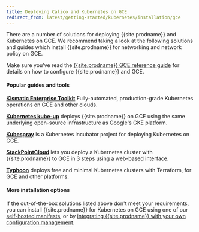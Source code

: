 ```yaml
---
title: Deploying Calico and Kubernetes on GCE
redirect_from: latest/getting-started/kubernetes/installation/gce
---
```


There are a number of solutions for deploying {{site.prodname}} and Kubernetes on GCE.  We recommend taking
a look at the following solutions and guides which install {{site.prodname}} for networking and network policy on GCE.

Make sure you've read the [{{site.prodname}} GCE reference guide][gce-reference] for details on how to configure {{site.prodname}} and GCE.

#### Popular guides and tools

**[Kismatic Enterprise Toolkit][ket]** Fully-automated, production-grade Kubernetes operations on GCE and other clouds.

**[Kubernetes kube-up][kube-up]** deploys {{site.prodname}} on GCE using the same underlying open-source infrastructure as Google's GKE platform.

**[Kubespray][kubespray]** is a Kubernetes incubator project for deploying Kubernetes on GCE.

**[StackPointCloud][stackpoint]** lets you deploy a Kubernetes cluster with {{site.prodname}} to GCE in 3 steps using a web-based interface.

**[Typhoon][typhoon]** deploys free and minimal Kubernetes clusters with Terraform, for GCE and other platforms.

#### More installation options

If the out-of-the-box solutions listed above don't meet your requirements, you can install {{site.prodname}} for Kubernetes
on GCE using one of our [self-hosted manifests][self-hosted], or by [integrating {{site.prodname}} with your own configuration management][integration-guide].

[ket]: https://apprenda.com/kismatic/
[kube-up]: http://kubernetes.io/docs/getting-started-guides/network-policy/calico/
[kubespray]: https://github.com/kubernetes-incubator/kubespray
[stackpoint]: https://stackpoint.io/#/
[typhoon]: https://typhoon.psdn.io/
[self-hosted]: hosted
[integration-guide]: integration
[gce-reference]: {{site.baseurl}}/{{page.version}}/reference/public-cloud/gce
